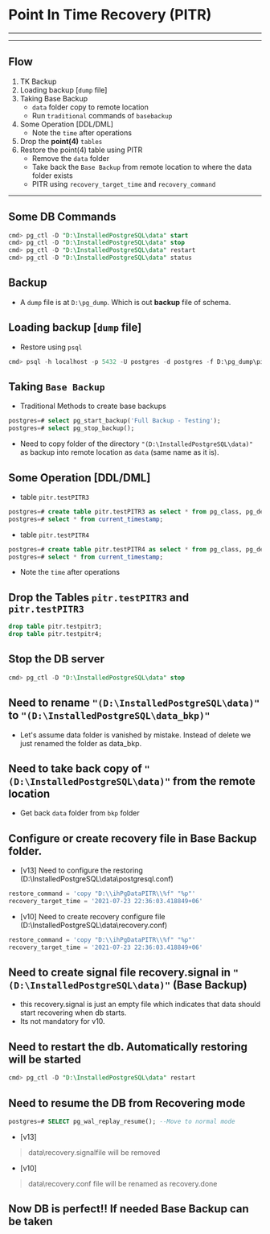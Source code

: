# **Point In Time Recovery (PITR)**

---

---

## Flow 

1. TK Backup
2. Loading backup [`dump` file]
3. Taking Base Backup
    - `data` folder copy to remote location
    - Run `traditional` commands of `basebackup`
4. Some Operation [DDL/DML] 
    - Note the `time` after operations
5. Drop the **point(4)** `tables` 
6. Restore the point(4) table using PITR
    - Remove the `data` folder
    - Take back the `Base Backup` from remote location to where the data folder exists
    - PITR using `recovery_target_time` and `recovery_command`

---

## Some DB Commands

```sql
cmd> pg_ctl -D "D:\InstalledPostgreSQL\data" start
cmd> pg_ctl -D "D:\InstalledPostgreSQL\data" stop
cmd> pg_ctl -D "D:\InstalledPostgreSQL\data" restart
cmd> pg_ctl -D "D:\InstalledPostgreSQL\data" status
```

## Backup

- A `dump` file is at `D:\pg_dump`. Which is out **backup** file of schema.

## Loading backup [`dump` file]

- Restore using `psql`

```sql
cmd> psql -h localhost -p 5432 -U postgres -d postgres -f D:\pg_dump\pitr.sql
```

## Taking `Base Backup`

- Traditional Methods to create base backups

```sql
postgres=# select pg_start_backup('Full Backup - Testing');
postgres=# select pg_stop_backup(); 
```

- Need to copy folder of the directory `"(D:\InstalledPostgreSQL\data)"` as backup into remote location as `data` (same name as it is).


## Some Operation [DDL/DML] 

- table `pitr.testPITR3`

```sql
postgres=# create table pitr.testPITR3 as select * from pg_class, pg_description;  ---DDL activity
postgres=# select * from current_timestamp; 
```

- table `pitr.testPITR4`

```sql
postgres=# create table pitr.testPITR4 as select * from pg_class, pg_description;  ---DDL activity
postgres=# select * from current_timestamp; 
```

- Note the `time` after operations

## Drop the Tables `pitr.testPITR3` and  `pitr.testPITR3`

```sql
drop table pitr.testpitr3;
drop table pitr.testpitr4;
```

## Stop the DB server

```sql
cmd> pg_ctl -D "D:\InstalledPostgreSQL\data" stop
```

## Need to rename `"(D:\InstalledPostgreSQL\data)"` to `"(D:\InstalledPostgreSQL\data_bkp)"`

- Let's assume data folder is vanished by mistake. Instead of delete we just renamed the folder as data_bkp.


## Need to take back copy of `"(D:\InstalledPostgreSQL\data)"` from the remote location

- Get back `data` folder from `bkp` folder

## Configure or create recovery file in Base Backup folder.

- [v13] Need to configure the restoring (D:\InstalledPostgreSQL\data\postgresql.conf)

```sql
restore_command = 'copy "D:\\ihPgDataPITR\\%f" "%p"'
recovery_target_time = '2021-07-23 22:36:03.418849+06'
```

- [v10] Need to create recovery configure file (D:\InstalledPostgreSQL\data\recovery.conf)

```sql
restore_command = 'copy "D:\\ihPgDataPITR\\%f" "%p"'
recovery_target_time = '2021-07-23 22:36:03.418849+06'
```

## Need to create signal file recovery.signal in `"(D:\InstalledPostgreSQL\data)"` (Base Backup)

- this recovery.signal is just an empty file which indicates that data should start recovering when db starts.
- Its not mandatory for v10.

## Need to restart the db. Automatically restoring will be started

```sql
cmd> pg_ctl -D "D:\InstalledPostgreSQL\data" restart
```

## Need to resume the DB from Recovering mode

```sql
postgres=# SELECT pg_wal_replay_resume(); --Move to normal mode
```

- [v13]

> data\recovery.signalfile will be removed

- [v10]

> data\recovery.conf file will be renamed as recovery.done

## Now DB is perfect!! If needed Base Backup can be taken


